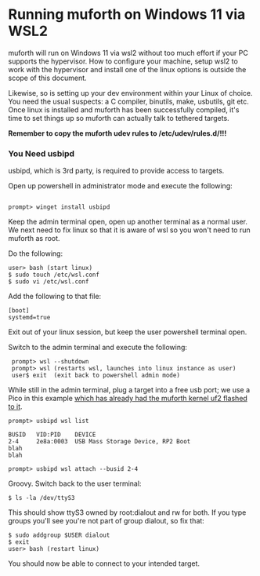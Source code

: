 # Running muforth on Windows 11 via WSL2 

muforth will run on Windows 11 via wsl2 without too much effort if your
PC supports the hypervisor.  How to configure your machine, setup wsl2
to work with the hypervisor and install one of the linux options is
outside the scope of this document.

Likewise, so is setting up your dev environment within your Linux of
choice.  You need the usual suspects: a C compiler, binutils, make,
usbutils, git etc.  Once linux is installed and muforth has been
successfully compiled, it's time to set things up so muforth can
actually talk to tethered targets.

**Remember to copy the muforth udev rules to /etc/udev/rules.d/!!!**

### You Need usbipd

usbipd, which is 3rd party, is required to provide access to targets.

Open up powershell in administrator mode and execute the following:

```

prompt> winget install usbipd

```

Keep the admin terminal open, open up another terminal as a normal user.
We next need to fix linux so that it is aware of wsl so you won't need to run muforth as root.

Do the following:

```
user> bash (start linux)
$ sudo touch /etc/wsl.conf
$ sudo vi /etc/wsl.conf
```

Add the following to that file:

```
[boot]
systemd=true
```

Exit out of your linux session, but keep the user powershell terminal
open.

Switch to the admin terminal and execute the following:

```
 prompt> wsl --shutdown
 prompt> wsl (restarts wsl, launches into linux instance as user)
 user$ exit  (exit back to powershell admin mode)
```

While still in the admin terminal, plug a target into a free usb port; we use a Pico in this example 
[which has already had the muforth kernel uf2 flashed to it](https://muforth.nimblemachines.com/getting-started-with-the-raspberry-pi-pico/).

```
prompt> usbipd wsl list

BUSID   VID:PID    DEVICE
2-4     2e8a:0003  USB Mass Storage Device, RP2 Boot
blah
blah

prompt> usbipd wsl attach --busid 2-4
```

Groovy. Switch back to the user terminal:

```
$ ls -la /dev/ttyS3
```

This should show ttyS3 owned by root:dialout and rw for both. If you
type groups you'll see you're not part of group dialout, so fix that:

```
$ sudo addgroup $USER dialout
$ exit
user> bash (restart linux)
```

You should now be able to connect to your intended target.
